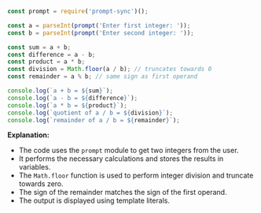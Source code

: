 ```javascript
const prompt = require('prompt-sync')();

const a = parseInt(prompt('Enter first integer: '));
const b = parseInt(prompt('Enter second integer: '));

const sum = a + b;
const difference = a - b;
const product = a * b;
const division = Math.floor(a / b); // truncates towards 0
const remainder = a % b; // same sign as first operand

console.log(`a + b = ${sum}`);
console.log(`a - b = ${difference}`);
console.log(`a * b = ${product}`);
console.log(`quotient of a / b = ${division}`);
console.log(`remainder of a / b = ${remainder}`);
```

**Explanation:**

* The code uses the `prompt` module to get two integers from the user.
* It performs the necessary calculations and stores the results in variables.
* The `Math.floor` function is used to perform integer division and truncate towards zero.
* The sign of the remainder matches the sign of the first operand.
* The output is displayed using template literals.
